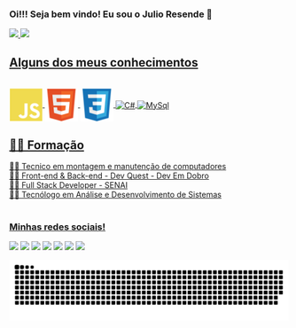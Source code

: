 ### Oi!!! Seja bem vindo! Eu sou o Julio Resende 👋

<div>
  <a href="https://github.com/julioresende77">
  <img height="180em" src="https://github-readme-stats.vercel.app/api?username=julioresende77&show_icons=true&theme=tokyonight&include_all_commits=true&count_private=true"/>
  <img height="180em" src="https://github-readme-stats.vercel.app/api/top-langs/?username=julioresende77&layout=compact&langs_count=6&theme=tokyonight"/>
</div>

##  Alguns dos meus conhecimentos
<div style="display: inline_block"><br>
  <img align="center" alt="Js" height="60" width="60" src="https://raw.githubusercontent.com/devicons/devicon/master/icons/javascript/javascript-plain.svg">
  <img align="center" alt="HTML" height="60" width="60" src="https://raw.githubusercontent.com/devicons/devicon/master/icons/html5/html5-original.svg">
  <img align="center" alt="CSS" height="60" width="60" src="https://raw.githubusercontent.com/devicons/devicon/master/icons/css3/css3-original.svg">
  <img align="center" alt="C#" height="60" windth="60" src="https://cdn.jsdelivr.net/gh/devicons/devicon/icons/csharp/csharp-original.svg">
  <img align="center" alt="MySql" height="60" windth="60" src="https://cdn.jsdelivr.net/gh/devicons/devicon/icons/mysql/mysql-original-wordmark.svg">
</div>

## 👩‍🎓 Formação
<div style="display: block">
  👩‍💻 Tecnico em montagem e manutenção de computadores <br>
  👩‍💻 Front-end & Back-end - Dev Quest - Dev Em Dobro <br>
  👩‍💻 Full Stack Developer - SENAI <br>
  👩‍💻 Tecnólogo em Análise e Desenvolvimento de Sistemas <br>
  </div>

  <br>
 
### Minhas redes sociais!
 
<div> 
  <a href="https://www.linkedin.com/in/resendedev" target="_blank"><img src="https://img.shields.io/badge/-LinkedIn-%230077B5?style=for-the-badge&logo=linkedin&logoColor=white" target="_blank"></a>
  <a href="https://instagram.com/resendedev" target="_blank"><img src="https://img.shields.io/badge/-Instagram-%23E4405F?style=for-the-badge&logo=instagram&logoColor=white" target="_blank"></a>
  <a href="https://www.facebook.com/ResendeDev" target="_blank"><img src="https://img.shields.io/badge/Facebook-1877F2?style=for-the-badge&logo=facebook&logoColor=white" target="_blank"></a>
  <a href="https://twitter.com/ResendeDev" target="_blank"><img src="https://img.shields.io/badge/Twitter-1DA1F2?style=for-the-badge&logo=twitter&logoColor=white" target="_blank"></a>
  <a href="https://discord.gg/NqtwUWJVcB" target="_blank"><img src="https://img.shields.io/badge/Discord-7289DA?style=for-the-badge&logo=discord&logoColor=white" target="_blank"></a> 
  <a href="https://www.youtube.com/channel/UCgqkAvRPr52yMYrnk4gB3GQ" target="_blank"><img src="https://img.shields.io/badge/YouTube-FF0000?style=for-the-badge&logo=youtube&logoColor=white" target="_blank"></a>
  <a href = "https://mail.google.com/mail/u/0/?tab=rm&ogbl#inbox"><img src="https://img.shields.io/badge/-Gmail-%23333?style=for-the-badge&logo=gmail&logoColor=white" target="_blank"></a>
 
  ![Snake animation](https://github.com/julioresende77/julioresende77/blob/output/github-contribution-grid-snake.svg)

</div>
